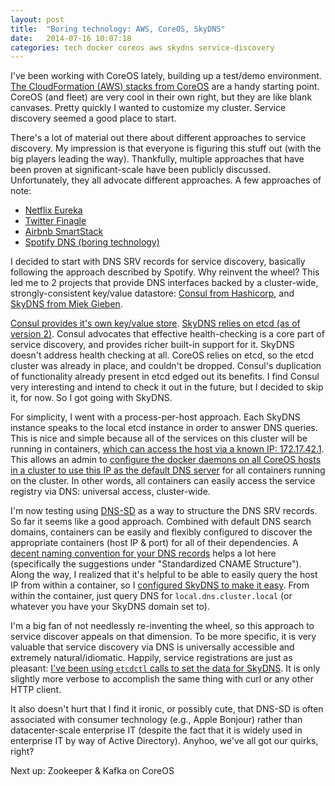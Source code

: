 ```yaml
---
layout: post
title:  "Boring technology: AWS, CoreOS, SkyDNS"
date:   2014-07-16 10:07:18
categories: tech docker coreos aws skydns service-discovery
---
```


I've been working with CoreOS lately, building up a test/demo environment. [The
CloudFormation (AWS) stacks from CoreOS](http://coreos.com/docs/running-coreos/cloud-providers/ec2/)
are a handy starting point. CoreOS (and fleet) are very cool in their own
right, but they are like blank canvases. Pretty quickly I wanted to customize my
cluster. Service discovery seemed a good place to start.

There's a lot of material out there about different approaches to service
discovery. My impression is that everyone is figuring this stuff out (with the
big players leading the way). Thankfully, multiple approaches that have been
proven at significant-scale have been publicly discussed. Unfortunately, they
all advocate different approaches. A few approaches of note:

- [Netflix Eureka](http://techblog.netflix.com/2012/09/eureka.html)
- [Twitter Finagle](https://blog.twitter.com/2011/finagle-a-protocol-agnostic-rpc-system)
- [Airbnb SmartStack](http://nerds.airbnb.com/smartstack-service-discovery-cloud/)
- [Spotify DNS (boring technology)](http://labs.spotify.com/2013/02/25/in-praise-of-boring-technology/)

I decided to start with DNS SRV records for service discovery, basically
following the approach described by Spotify. Why reinvent the wheel?
This led me to 2 projects that provide DNS interfaces backed by a cluster-wide,
strongly-consistent key/value datastore:
[Consul from Hashicorp](http://www.consul.io),
and [SkyDNS from Miek Gieben](http://github.com/skynetservices/skydns).

[Consul provides it's own key/value store](http://www.consul.io/intro/getting-started/kv.html).
[SkyDNS relies on etcd (as of version 2)](https://github.com/skynetservices/skydns#changes-since-version-1).
Consul advocates that effective health-checking is a core part of service
discovery, and provides richer built-in support for it. SkyDNS doesn't address
health checking at all. CoreOS relies on etcd, so the etcd cluster was already
in place, and couldn't be dropped. Consul's duplication of functionality already
present in etcd edged out its benefits. I find Consul very interesting and
intend to check it out in the future, but I decided to skip it, for now.
So I got going with SkyDNS. 

For simplicity, I went with a process-per-host approach. Each SkyDNS instance
speaks to the local etcd instance in order to answer DNS queries. This is nice
and simple because all of the services on this cluster will be running in
containers, [which can access the host via a known IP:
172.17.42.1](http://coreos.com/blog/docker-dynamic-ambassador-powered-by-etcd/#toc_4). This allows an admin to [configure the docker daemons on all CoreOS
hosts in a cluster to use this IP as the default DNS
server](https://github.com/emmanuel/coreos-skydns-cloudformation/blob/22b5a7ee480a9dae3d33727c1b20bd6e7ce30510/cloudformation-template.json#L144)
for all containers running on the cluster. In other words, all containers can
easily access the service registry via DNS: universal access, cluster-wide.

I'm now testing using [DNS-SD](http://www.dns-sd.org) as a way to structure
the DNS SRV records. So far it seems like a good approach. Combined with
default DNS search domains, containers can be easily and flexibly configured to
discover the appropriate containers (host IP & port) for all of their
dependencies. A [decent naming convention for your DNS
records](http://mnx.io/blog/a-proper-server-naming-scheme/) helps a lot here
(specifically the suggestions under "Standardized CNAME Structure").
Along the way, I realized that it's helpful to be able to easily query the host
IP from within a container, so I [configured SkyDNS to make it
easy](https://github.com/emmanuel/coreos-skydns-cloudformation/blob/22b5a7ee480a9dae3d33727c1b20bd6e7ce30510/cloudformation-template.json#L186).
From within the container, just query DNS for `local.dns.cluster.local` (or
whatever you have your SkyDNS domain set to).

I'm a big fan of not needlessly re-inventing the wheel, so this approach to
service discover appeals on that dimension. To be more specific, it is very
valuable that service discovery via DNS is universally accessible and extremely
natural/idiomatic. Happily, service registrations are just as pleasant:
[I've been using `etcdctl` calls to set the data for SkyDNS](https://github.com/emmanuel/coreos-skydns-cloudformation/blob/22b5a7ee480a9dae3d33727c1b20bd6e7ce30510/cloudformation-template.json#L186).
It is only slightly more verbose to accomplish the same thing with curl or any
other HTTP client.

It also doesn't hurt that I find it ironic, or possibly cute, that DNS-SD is
often associated with consumer technology (e.g., Apple Bonjour) rather than
datacenter-scale enterprise IT (despite the fact that it is widely used in
enterprise IT by way of Active Directory). Anyhoo, we've all got our quirks,
right?

Next up: Zookeeper & Kafka on CoreOS

